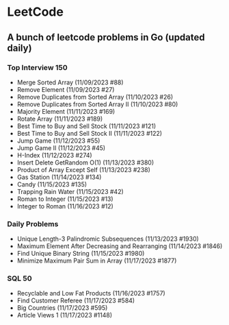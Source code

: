 # LeetCode

## A bunch of leetcode problems in Go (updated daily)

### Top Interview 150
- Merge Sorted Array (11/09/2023 #88)
- Remove Element (11/09/2023 #27)
- Remove Duplicates from Sorted Array (11/10/2023 #26)
- Remove Duplicates from Sorted Array II (11/10/2023 #80)
- Majority Element (11/11/2023 #169)
- Rotate Array (11/11/2023 #189)
- Best Time to Buy and Sell Stock (11/11/2023 #121)
- Best Time to Buy and Sell Stock II (11/11/2023 #122)
- Jump Game (11/12/2023 #55)
- Jump Game II (11/12/2023 #45)
- H-Index (11/12/2023 #274)
- Insert Delete GetRandom O(1) (11/13/2023 #380)
- Product of Array Except Self (11/13/2023 #238)
- Gas Station (11/14/2023 #134)
- Candy (11/15/2023 #135)
- Trapping Rain Water (11/15/2023 #42)
- Roman to Integer (11/15/2023 #13)
- Integer to Roman (11/16/2023 #12)
### Daily Problems
- Unique Length-3 Palindromic Subsequences (11/13/2023 #1930)
- Maximum Element After Decreasing and Rearranging (11/14/2023 #1846)
- Find Unique Binary String (11/15/2023 #1980)
- Minimize Maximum Pair Sum in Array (11/17/2023 #1877)
### SQL 50
- Recyclable and Low Fat Products (11/16/2023 #1757)
- Find Customer Referee (11/17/2023 #584)
- Big Countries (11/17/2023 #595)
- Article Views 1 (11/17/2023 #1148)